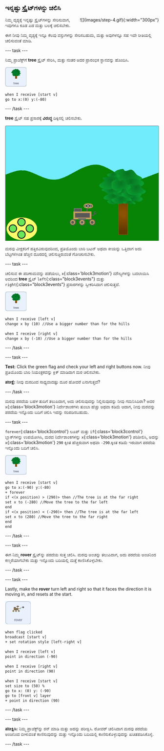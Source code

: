## ಇನ್ನಷ್ಟು ಸ್ಪ್ರೈಟ್‌ಗಳನ್ನು ಚಲಿಸಿ

<div style="display: flex; flex-wrap: wrap">
<div style="flex-basis: 200px; flex-grow: 1; margin-right: 15px;">
ನಿಮ್ಮ ದೃಶ್ಯಕ್ಕೆ ಇನ್ನಷ್ಟು ಸ್ಪ್ರೈಟ್‌ಗಳನ್ನು ಸೇರಿಸುವಾಗ, ಇವುಗಳೂ ಕೂಡ ಎಡ ಮತ್ತು ಬಲಕ್ಕೆ ಚಲಿಸಬೇಕು.
</div>
<div>
![](images/step-4.gif){:width="300px"}
</div>
</div>

ಈಗ ನೀವು ನಿಮ್ಮ ದೃಶ್ಯಕ್ಕೆ ಇನ್ನೂ ಕೆಲವು ವಸ್ತುಗಳನ್ನು ಸೇರಿಸಬಹುದು, ಮತ್ತು ಅವುಗಳನ್ನೂ ಸಹ ಇದೇ ರೀತಿಯಲ್ಲಿ ಚಲಿಸುವಂತೆ ಮಾಡಿ.

--- task ---

ನಿಮ್ಮ ಪ್ರಾಜೆಕ್ಟ್‌ಗೆ **tree** ಸ್ಪ್ರೈಟ್‌ ಸೇರಿಸಿ, ಮತ್ತು ನಂತರ ಅದರ ಪ್ರಾರಂಭಿಕ ಸ್ಥಾನವನ್ನು ಹೊಂದಿಸಿ.

![ಮರ ಸ್ಪ್ರೈಟ್.](images/tree-sprite.png)
```blocks3
when I receive [start v]
go to x:(0) y:(-80)
```

--- /task ---

**tree** ಸ್ಪ್ರೈಟ್‌ ಸಹ ಪ್ರಸಾರಕ್ಕೆ **ವಿರುದ್ಧ** ದಿಕ್ಕಿನಲ್ಲಿ ಚಲಿಸಬೇಕು.

![X ನಿರ್ದೇಶಾಂಕಗಳು ಬದಲಾಗುವುದನ್ನು ತೋರಿಸುತ್ತ ಬಲ ಮತ್ತು ಎಡಕ್ಕೆ ಚಲಿಸುತ್ತಿರುವ ಮರದ ಅನಿಮೇಶನ್.](images/scrolling-tree.gif)

ಮರವು ವೀಕ್ಷಕರಿಗೆ ಹತ್ತಿರವಿರುವುದರಿಂದ, ಪ್ರತಿಯೊಂದು ಬಾರಿ ಬಟನ್‌ ಅಥವಾ ಕೀಯನ್ನು ಒತ್ತಿದಾಗ ಅದು ಬೆಟ್ಟಗಳಿಗಿಂತ ಹೆಚ್ಚಿನ ದೂರದಲ್ಲಿ ಚಲಿಸುತ್ತಿರುವಂತೆ ಗೋಚರಿಸಬೇಕು.

--- task ---

ಚಲಿಸುವ ಈ ಪರಿಣಾಮವನ್ನು ಪಡೆಯಲು, `x`{:class='block3motion'} ಮೌಲ್ಯಗಳನ್ನು ಬದಲಾಯಿಸಿ ಅದರಿಂದ **tree** ಸ್ಪ್ರೈಟ್‌ `left`{:class="block3events"} ಮತ್ತು `right`{:class="block3events"} ಪ್ರಸಾರಗಳನ್ನು ಸ್ವೀಕರಿಸಿದಾಗ ಚಲಿಸುತ್ತದೆ.

![ಮರ ಸ್ಪ್ರೈಟ್.](images/tree-sprite.png)

```blocks3
when I receive [left v]
change x by (10) //Use a bigger number than for the hills

when I receive [right v]
change x by (-10) //Use a bigger number than for the hills
```

--- /task ---

--- task ---

**Test:** Click the green flag and check your left and right buttons now. ನೀವು ಪ್ರತಿಯೊಂದು ಬಾರಿ ನಿಯಂತ್ರಕವನ್ನು ಕ್ಲಿಕ್‌ ಮಾಡಿದಾಗ ಮರ ಚಲಿಸಬೇಕು.

**ಪರೀಕ್ಷೆ:** ನೀವು ಮರದಿಂದ ಸಾಧ್ಯವಾದಷ್ಟು ದೂರ ಹೋದರೆ ಏನಾಗುತ್ತದೆ?

--- /task ---

ಮರವು ಪರದೆಯ ಬಹಳ ತುದಿಗೆ ತಲುಪಿದಾಗ, ಅದು ಚಲಿಸುವುದನ್ನು ನಿಲ್ಲಿಸುವುದನ್ನು ನೀವು ಗಮನಿಸಿದಿರಾ? ಅದರ `x`{:class='block3motion'} ನಿರ್ದೇಶಾಂಕಗಳು ತುಂಬಾ ಹೆಚ್ಚು ಅಥವಾ ಕಡಿಮೆ ಆದಾಗ, ನೀವು ಮರವನ್ನು ಪರದೆಯ ಇನ್ನೊಂದು ಬದಿಗೆ ಚಲಿಸಿ ಇದನ್ನು ಸರಿಪಡಿಸಬಹುದು.

--- task ---

`forever`{:class='block3control'} ಲೂಪ್‌ ಮತ್ತು `if`{:class='block3control'} ಬ್ಲಾಕ್‌ಗಳನ್ನು ಉಪಯೋಗಿಸಿ, ಮರದ ನಿರ್ದೇಶಾಂಕಗಳನ್ನು `x`{:class='block3motion'} ಪರಿಶೀಲಿಸಿ, ಅದನ್ನು `x`{:class='block3motion'} `290` ಕ್ಕಿಂತ ಹೆಚ್ಚಿರುವಾಗ ಅಥವಾ `-290`.ಕ್ಕಿಂತ ಕಡಿಮೆ ಇರುವಾಗ ಪರದೆಯ ಇನ್ನೊಂದು ಬದಿಗೆ ಚಲಿಸಿ.

![ಮರ ಸ್ಪ್ರೈಟ್.](images/tree-sprite.png)

```blocks3
when I receive [start v]
go to x:(-90) y:(-80)
+ forever
if <(x position) > (290)> then //The tree is at the far right
set x to (-280) //Move the tree to the far left
end
if <(x position) < (-290)> then //The tree is at the far left
set x to (280) //Move the tree to the far right
end
end
```

--- /task ---

--- task ---

ಈಗ ನಿಮ್ಮ **rover** ಸ್ಪ್ರೈಟ್‌ನ್ನು ಪರದೆಯ ಸುತ್ತ ಚಲಿಸಿ. ಮರವು ಅಂಚನ್ನು ತಲುಪಿದಾಗ, ಅದು ಪರದೆಯ ಅಂಚಿನಿಂದ ಕಣ್ಮರೆಯಾಗಬೇಕು ಮತ್ತು ಇನ್ನೊಂದು ಬದಿಯಲ್ಲಿ ಮತ್ತೆ ಕಾಣಿಸಿಕೊಳ್ಳಬೇಕು.

--- /task ---

--- task ---

Lastly, make the **rover** turn left and right so that it faces the direction it is moving in, and resets at the start.

![ರೋವರ್‌ ಸ್ಪ್ರೈಟ್.](images/rover-sprite.png)

```blocks3
when flag clicked
broadcast [start v]
+ set rotation style [left-right v]

when I receive [left v]
point in direction (-90)

when I receive [right v]
point in direction (90)

when I receive [start v]
set size to (50) %
go to x: (0) y: (-90)
go to [front v] layer
+ point in direction (90)
```

--- /task ---

--- task ---

**ಪರೀಕ್ಷಿಸಿ:** ನಿಮ್ಮ ಪ್ರಾಜೆಕ್ಟ್‌ನ್ನು ರನ್‌ ಮಾಡಿ ಮತ್ತು ಅದನ್ನು ಪರೀಕ್ಷಿಸಿ. ರೋವರ್‌ ಚಲಿಸಿದಾಗ ಮರವು ಪರದೆಯ ಅಂಚಿನಿಂದ ಬೀಳುವಂತೆ ಕಾಣಿಸುವುದನ್ನು ಮತ್ತು ಇನ್ನೊಂದು ಬದಿಯಲ್ಲಿ ಕಾಣಿಸುಕೊಳ್ಳುವುದನ್ನು ಖಚಿತಪಡಿಸಿಕೊಳ್ಳಿ.

--- /task ---
